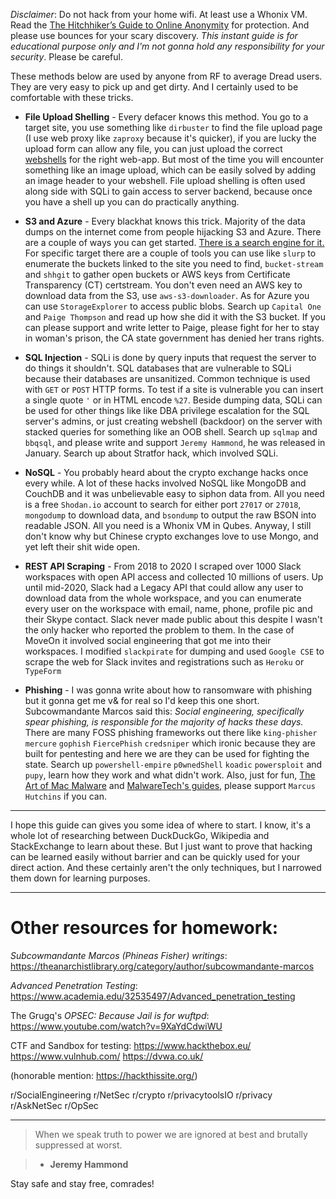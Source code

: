 *Disclaimer*: Do not hack from your home wifi. At least use a Whonix VM. Read the [The Hitchhiker’s Guide to Online Anonymity](https://anonymousplanet.org/) for protection. And please use bounces for your scary discovery. *This instant guide is for educational purpose only and I'm not gonna hold any responsibility for your security*. Please be careful.

These methods below are used by anyone from RF to average Dread users. They are very easy to pick up and get dirty. And I certainly used to be comfortable with these tricks.

- **File Upload Shelling** - Every defacer knows this method. You go to a target site, you use something like `dirbuster` to find the file upload page (I use web proxy like `zaproxy` because it's quicker), if you are lucky the upload form can allow any file, you can just upload the correct [webshells](https://github.com/BlackArch/webshells) for the right web-app. But most of the time you will encounter something like an image upload, which can be easily solved by adding an image header to your webshell. File upload shelling is often used along side with SQLi to gain access to server backend, because once you have a shell up you can do practically anything.

- **S3 and Azure** - Every blackhat knows this trick. Majority of the data dumps on the internet come from people hijacking S3 and Azure. There are a couple of ways you can get started. [There is a search engine for it.](https://buckets.grayhatwarfare.com/) For specific target there are a couple of tools you can use like `slurp` to enumerate the buckets linked to the site you need to find, `bucket-stream` and `shhgit` to gather open buckets or AWS keys from Certificate Transparency (CT) certstream. You don't even need an AWS key to download data from the S3, use `aws-s3-downloader`. As for Azure you can use `StorageExplorer` to access public blobs. Search up `Capital One` and `Paige Thompson` and read up how she did it with the S3 bucket. If you can please support and write letter to Paige, please fight for her to stay in woman's prison, the CA state government has denied her trans rights.

- **SQL Injection** - SQLi is done by query inputs that request the server to do things it shouldn't. SQL databases that are vulnerable to SQLi because their databases are unsanitized. Common technique is used with `GET` or `POST` HTTP forms. To test if a site is vulnerable you can insert a single quote `'` or in HTML encode `%27`. Beside dumping data, SQLi can be used for other things like like DBA privilege escalation for the SQL server's admins, or just creating webshell (backdoor) on the server with stacked queries for something like an OOB shell. Search up `sqlmap` and `bbqsql`, and please write and support `Jeremy Hammond`, he was released in January. Search up about Stratfor hack, which involved SQLi.

- **NoSQL** - You probably heard about the crypto exchange hacks once every while. A lot of these hacks involved NoSQL like MongoDB and CouchDB and it was unbelievable easy to siphon data from. All you need is a free `Shodan.io` account to search for either port `27017` or `27018`, `mongodump` to download data, and `bsondump` to output the raw BSON into readable JSON. All you need is a Whonix VM in Qubes. Anyway, I still don't know why but Chinese crypto exchanges love to use Mongo, and yet left their shit wide open.

- **REST API Scraping** - From 2018 to 2020 I scraped over 1000 Slack workspaces with open API access and collected 10 millions of users. Up until mid-2020, Slack had a Legacy API that could allow any user to download data from the whole workspace, and you can enumerate every user on the workspace with email, name, phone, profile pic and their Skype contact. Slack never made public about this despite I wasn't the only hacker who reported the problem to them. In the case of MoveOn it involved social engineering that got me into their workspaces. I modified `slackpirate` for dumping and used `Google CSE` to scrape the web for Slack invites and registrations such as `Heroku` or `TypeForm`

- **Phishing** - I was gonna write about how to ransomware with phishing but it gonna get me v&amp; for real so I'd keep this one short. Subcowmandante Marcos said this: *Social engineering, specifically spear phishing, is responsible for the majority of hacks these days.* There are many FOSS phishing frameworks out there like `king-phisher` `mercure` `gophish` `FiercePhish` `credsniper` which ironic because they are built for pentesting and here we are they can be used for fighting the state. Search up `powershell-empire` `p0wnedShell` `koadic` `powersploit` and `pupy`, learn how they work and what didn't work. Also, just for fun, [The Art of Mac Malware](https://taomm.org/vol1/pdfs.html) and [MalwareTech's guides](https://www.malwaretech.com/category/malware-analysis), please support `Marcus Hutchins` if you can.

---

I hope this guide can gives you some idea of where to start. I know, it's a whole lot of researching between DuckDuckGo, Wikipedia and StackExchange to learn about these. But I just want to prove that hacking can be learned easily without barrier and can be quickly used for your direct action. And these certainly aren't the only techniques, but I narrowed them down for learning purposes.

---

# Other resources for homework:

*Subcowmandante Marcos (Phineas Fisher) writings*: https://theanarchistlibrary.org/category/author/subcowmandante-marcos

*Advanced Penetration Testing*: https://www.academia.edu/32535497/Advanced_penetration_testing

The Grugq's *OPSEC: Because Jail is for wuftpd*: https://www.youtube.com/watch?v=9XaYdCdwiWU

CTF and Sandbox for testing: https://www.hackthebox.eu/ https://www.vulnhub.com/ https://dvwa.co.uk/

(honorable mention: https://hackthissite.org/)

r/SocialEngineering r/NetSec r/crypto r/privacytoolsIO r/privacy r/AskNetSec r/OpSec

---

> When we speak truth to power we are ignored at best and brutally suppressed at worst.

> - **Jeremy Hammond**

Stay safe and stay free, comrades!
